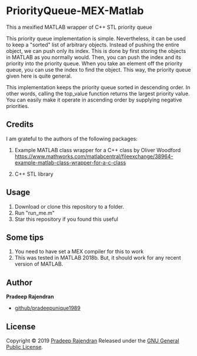 # PriorityQueue-MEX-Matlab
This a mexified MATLAB wrapper of C++ STL priority queue

This priority queue implementation is simple. Nevertheless, it can be used to keep a "sorted" list of arbitrary objects.
Instead of pushing the entire object, we can push only its index.
This is done by first storing the objects in MATLAB as you normally would. Then, you can push the index and its priority into the priority queue.
When you take an element off the priority queue, you can use the index to find the object. This way, the priority queue given here is quite general.

This implementation keeps the priority queue sorted in descending order. In other words, calling the top_value function returns the largest priority value.
You can easily make it operate in ascending order by supplying negative priorities.

## Credits
I am grateful to the authors of the following packages:

1) Example MATLAB class wrapper for a C++ class by Oliver Woodford
https://www.mathworks.com/matlabcentral/fileexchange/38964-example-matlab-class-wrapper-for-a-c-class

2) C++ STL library

## Usage
1) Download or clone this repository to a folder.
2) Run "run_me.m"
3) Star this repository if you found this useful


## Some tips
1) You need to have set a MEX compiler for this to work
2) This was tested in MATLAB 2018b. But, it should work for any recent version of MATLAB.

## Author

**Pradeep Rajendran**

* [github/pradeepunique1989](https://github.com/pradeepunique1989)

## License

Copyright © 2019 [Pradeep Rajendran](https://github.com/pradeepunique1989)
Released under the [GNU General Public License](https://github.com/pradeepunique1989/PriorityQueue-MEX-Matlab/blob/master/LICENSE).
